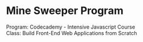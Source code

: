 Mine Sweeper Program
=
Program: Codecademy - Intensive Javascript Course<br />
Class: Build Front-End Web Applications from Scratch

